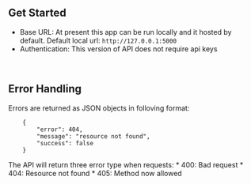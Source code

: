 ## Get Started
* Base URL: At present this app can be run locally and it hosted by default. Default local url: ``` http://127.0.0.1:5000 ```
* Authentication: This version of API does not require api keys

<br>

## Error Handling
Errors are returned as JSON objects in folloving format:
```
    {
        "error": 404,
        "message": "resource not found",
        "success": false
    }
```

The API will return three error type when requests:
    * 400: Bad request
    * 404: Resource not found
    * 405: Method now allowed